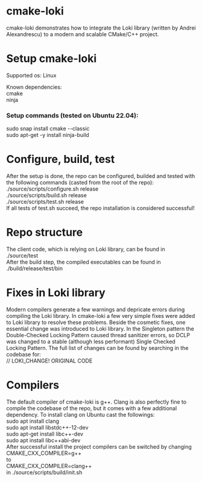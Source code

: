 # cmake-loki
cmake-loki demonstrates how to integrate the Loki library (written by Andrei Alexandrescu) to a modern and scalable CMake/C++ project.  

# Setup cmake-loki
Supported os: Linux  

Known dependencies:  
cmake  
ninja   

### Setup commands (tested on Ubuntu 22.04):  
sudo snap install cmake --classic  
sudo apt-get -y install ninja-build   

# Configure, build, test
After the setup is done, the repo can be configured, builded and tested with the following commands (casted from the root of the repo):  
./source/scripts/configure.sh release  
./source/scripts/build.sh release  
./source/scripts/test.sh release  
If all tests of test.sh succeed, the repo installation is considered successful!

# Repo structure
The client code, which is relying on Loki library, can be found in ./source/test  
After the build step, the compiled executables can be found in ./build/release/test/bin

# Fixes in Loki library
Modern compilers generate a few warnings and depricate errors during compiling the Loki library. In cmake-loki a few very simple fixes were added to Loki library to resolve these problems. Beside the cosmetic fixes, one essential change was introduced to Loki library. In the Singleton pattern the Double-Checked Locking Pattern caused thread sanitizer errors, so DCLP was changed to a stable (although less performant) Single Checked Locking Pattern. 
The full list of changes can be found by searching in the codebase for:  
// LOKI_CHANGE! ORIGINAL CODE  

# Compilers
The default compiler of cmake-loki is g++. Clang is also perfectly fine to compile the codebase of the repo, 
but it comes with a few additional dependency. To install clang on Ubuntu cast the followings:  
sudo apt install clang  
sudo apt install libstdc++-12-dev  
sudo apt-get install libc++-dev  
sudo apt install libc++abi-dev  
After successful install the project compilers can be switched by changing   
CMAKE_CXX_COMPILER=g++  
to  
CMAKE_CXX_COMPILER=clang++  
in ./source/scripts/build/init.sh
